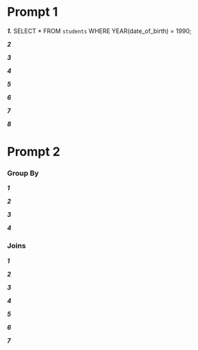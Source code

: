 # Prompt 1

***1.***    SELECT * FROM `students` WHERE YEAR(date_of_birth) = 1990;

***2*** 

***3***

***4***

***5***

***6***

***7***

***8***


# Prompt 2

### Group By

***1***

***2***

***3***

***4***

### Joins

***1***

***2***

***3***

***4***

***5***

***6***

***7***